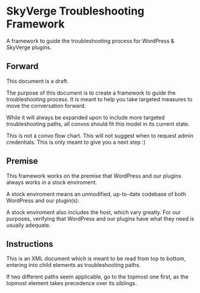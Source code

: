 SkyVerge Troubleshooting Framework
===
A framework to guide the troubleshooting process for WordPress &amp; SkyVerge plugins.

Forward
---
This document is a draft.

The purpose of this document is to create a framework to guide the troubleshooting process. It is meant to help you take targeted measures to move the conversation forward.

While it will always be expanded upon to include more targeted troubleshooting paths, all convos should fit this model in its current state.

This is not a convo flow chart. This will not suggest when to request admin credentials. This is only meant to give you a next step :)

Premise
---
This framework works on the premise that WordPress and our plugins always works in a stock enviroment.

A stock enviroment means an unmodified, up-to-date codebase of both WordPress and our plugin(s).

A stock enviroment also includes the host, which vary greatly. For our purposes, verifying that WordPress and our plugins have what they need is usually adequate.

Instructions
---
This is an XML document which is meant to be read from top to bottom, entering into child elements as troubleshooting paths.

If two different paths seem applicable, go to the topmost one first, as the topmost element takes precedence over its siblings.
